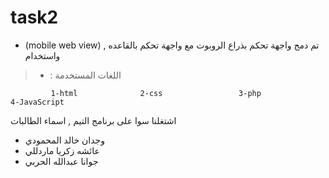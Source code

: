 # task2

 * (mobile web view) تم دمج واجهة تحكم بذراع الروبوت مع واجهة تحكم بالقاعده , واستخدام  



> * : اللغات المستخدمة



             1-html              2-css                 3-php                  4-JavaScript



اشتغلنا سوا على برنامج التيم , اسماء الطالبات 

* وجدان خالد المحمودي 
* عائشه زكريا ماردللي
* جوانا عبدالله الحربي
